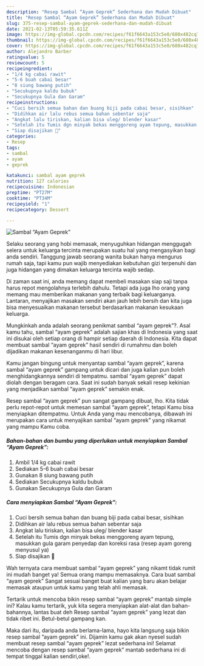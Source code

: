 ```yaml
---
description: "Resep Sambal “Ayam Geprek” Sederhana dan Mudah Dibuat"
title: "Resep Sambal “Ayam Geprek” Sederhana dan Mudah Dibuat"
slug: 375-resep-sambal-ayam-geprek-sederhana-dan-mudah-dibuat
date: 2021-02-13T05:59:35.611Z
image: https://img-global.cpcdn.com/recipes/f61f6643a153c5e0/680x482cq70/sambal-ayam-geprek-foto-resep-utama.jpg
thumbnail: https://img-global.cpcdn.com/recipes/f61f6643a153c5e0/680x482cq70/sambal-ayam-geprek-foto-resep-utama.jpg
cover: https://img-global.cpcdn.com/recipes/f61f6643a153c5e0/680x482cq70/sambal-ayam-geprek-foto-resep-utama.jpg
author: Alejandro Barber
ratingvalue: 5
reviewcount: 5
recipeingredient:
- "1/4 kg cabai rawit"
- "5-6 buah cabai besar"
- "8 siung bawang putih"
- "Secukupnya kaldu bubuk"
- "Secukupnya Gula dan Garam"
recipeinstructions:
- "Cuci bersih semua bahan dan buang biji pada cabai besar, sisihkan"
- "Didihkan air lalu rebus semua bahan sebentar saja"
- "Angkat lalu tiriskan, kalian bisa uleg/ blender kasar"
- "Setelah itu Tumis dgn minyak bekas menggoreng ayam tepung, masukkan gula garam penyedap dan koreksi rasa (resep ayam goreng menyusul ya)"
- "Siap disajikan 🥰"
categories:
- Resep
tags:
- sambal
- ayam
- geprek

katakunci: sambal ayam geprek 
nutrition: 127 calories
recipecuisine: Indonesian
preptime: "PT27M"
cooktime: "PT34M"
recipeyield: "1"
recipecategory: Dessert

---
```



![Sambal “Ayam Geprek”](https://img-global.cpcdn.com/recipes/f61f6643a153c5e0/680x482cq70/sambal-ayam-geprek-foto-resep-utama.jpg)

Selaku seorang yang hobi memasak, menyuguhkan hidangan menggugah selera untuk keluarga tercinta merupakan suatu hal yang mengasyikan bagi anda sendiri. Tanggung jawab seorang  wanita bukan hanya mengurus rumah saja, tapi kamu pun wajib menyediakan kebutuhan gizi terpenuhi dan juga hidangan yang dimakan keluarga tercinta wajib sedap.

Di zaman  saat ini, anda memang dapat membeli masakan siap saji tanpa harus repot mengolahnya terlebih dahulu. Tetapi ada juga lho orang yang memang mau memberikan makanan yang terbaik bagi keluarganya. Lantaran, menyajikan masakan sendiri akan jauh lebih bersih dan kita juga bisa menyesuaikan makanan tersebut berdasarkan makanan kesukaan keluarga. 



Mungkinkah anda adalah seorang penikmat sambal “ayam geprek”?. Asal kamu tahu, sambal “ayam geprek” adalah sajian khas di Indonesia yang saat ini disukai oleh setiap orang di hampir setiap daerah di Indonesia. Kita dapat membuat sambal “ayam geprek” hasil sendiri di rumahmu dan boleh dijadikan makanan kesenanganmu di hari libur.

Kamu jangan bingung untuk menyantap sambal “ayam geprek”, karena sambal “ayam geprek” gampang untuk dicari dan juga kalian pun boleh menghidangkannya sendiri di tempatmu. sambal “ayam geprek” dapat diolah dengan beragam cara. Saat ini sudah banyak sekali resep kekinian yang menjadikan sambal “ayam geprek” semakin enak.

Resep sambal “ayam geprek” pun sangat gampang dibuat, lho. Kita tidak perlu repot-repot untuk memesan sambal “ayam geprek”, tetapi Kamu bisa menyiapkan ditempatmu. Untuk Anda yang mau mencobanya, dibawah ini merupakan cara untuk menyajikan sambal “ayam geprek” yang nikamat yang mampu Kamu coba.

<!--inarticleads1-->

##### Bahan-bahan dan bumbu yang diperlukan untuk menyiapkan Sambal “Ayam Geprek”:

1. Ambil 1/4 kg cabai rawit
1. Sediakan 5-6 buah cabai besar
1. Gunakan 8 siung bawang putih
1. Sediakan Secukupnya kaldu bubuk
1. Gunakan Secukupnya Gula dan Garam




<!--inarticleads2-->

##### Cara menyiapkan Sambal “Ayam Geprek”:

1. Cuci bersih semua bahan dan buang biji pada cabai besar, sisihkan
1. Didihkan air lalu rebus semua bahan sebentar saja
1. Angkat lalu tiriskan, kalian bisa uleg/ blender kasar
1. Setelah itu Tumis dgn minyak bekas menggoreng ayam tepung, masukkan gula garam penyedap dan koreksi rasa (resep ayam goreng menyusul ya)
1. Siap disajikan 🥰




Wah ternyata cara membuat sambal “ayam geprek” yang nikamt tidak rumit ini mudah banget ya! Semua orang mampu memasaknya. Cara buat sambal “ayam geprek” Sangat sesuai banget buat kalian yang baru akan belajar memasak ataupun untuk kamu yang telah ahli memasak.

Tertarik untuk mencoba bikin resep sambal “ayam geprek” mantab simple ini? Kalau kamu tertarik, yuk kita segera menyiapkan alat-alat dan bahan-bahannya, lantas buat deh Resep sambal “ayam geprek” yang lezat dan tidak ribet ini. Betul-betul gampang kan. 

Maka dari itu, daripada anda berlama-lama, hayo kita langsung saja bikin resep sambal “ayam geprek” ini. Dijamin kamu gak akan nyesel sudah membuat resep sambal “ayam geprek” lezat sederhana ini! Selamat mencoba dengan resep sambal “ayam geprek” mantab sederhana ini di tempat tinggal kalian sendiri,oke!.

